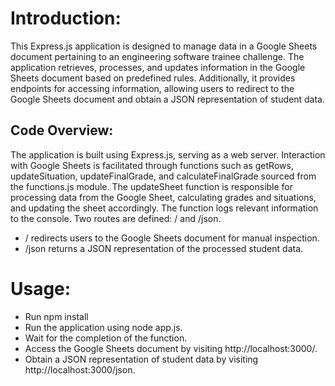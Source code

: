 # Introduction:

This Express.js application is designed to manage data in a Google Sheets document pertaining to an engineering software trainee challenge. The application retrieves, processes, and updates information in the Google Sheets document based on predefined rules. Additionally, it provides endpoints for accessing information, allowing users to redirect to the Google Sheets document and obtain a JSON representation of student data.

## Code Overview:

The application is built using Express.js, serving as a web server.
Interaction with Google Sheets is facilitated through functions such as getRows, updateSituation, updateFinalGrade, and calculateFinalGrade sourced from the functions.js module.
The updateSheet function is responsible for processing data from the Google Sheet, calculating grades and situations, and updating the sheet accordingly. The function logs relevant information to the console.
Two routes are defined: / and /json.

- / redirects users to the Google Sheets document for manual inspection.
- /json returns a JSON representation of the processed student data.

# Usage:

- Run npm install
- Run the application using node app.js.
- Wait for the completion of the function.
- Access the Google Sheets document by visiting http://localhost:3000/.
- Obtain a JSON representation of student data by visiting http://localhost:3000/json.

